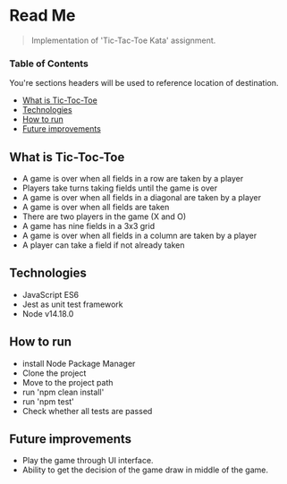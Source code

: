 # Read Me

>Implementation of 'Tic-Tac-Toe Kata' assignment.

### Table of Contents
You're sections headers will be used to reference location of destination.

- [What is Tic-Toc-Toe](#What-is-Tic-Toc-Toe)
- [Technologies](#Technologies)
- [How to run](#How-to-run)
- [Future improvements](#Future-improvements)

## What is Tic-Toc-Toe
- A game is over when all fields in a row are taken by a player
- Players take turns taking fields until the game is over
- A game is over when all fields in a diagonal are taken by a player
- A game is over when all fields are taken
- There are two players in the game (X and O)
- A game has nine fields in a 3x3 grid
- A game is over when all fields in a column are taken by a player
- A player can take a field if not already taken

## Technologies
- JavaScript ES6
- Jest as unit test framework
- Node v14.18.0

## How to run
- install Node Package Manager 
- Clone the project
- Move to the project path
- run 'npm clean install'
- run 'npm test'
- Check whether all tests are passed

## Future improvements
- Play the game through UI interface.
- Ability to get the decision of the game draw in middle of the game.

